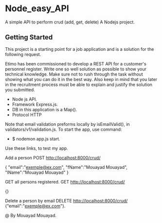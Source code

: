 # Node_easy_API

A simple API to perform crud (add, get, delete) A Nodejs project.

## Getting Started

This project is a starting point for a job application and is a solution for the following request.

Etimo has been commissioned to develop a REST API for a customer's personnel register. Write one so well
solution as possible to show your technical knowledge. Make sure not to rush through
the task without showing what you can do it in the best way. Also keep in mind that you later in
the recruitment process must be able to explain and justify the solution you submitted.

- Node js API. 
- Framework Express.js.
- DB in this application is a Map().
- Protocol HTTP

Note that email validation preforms locally by isEmailValid(), in validators/v1/validation.js.
To start the app, use command:

- $ nodemon app.js start.

Use these links, to test my app.

Add a person POST [http://localhost:8000/crud/](http://localhost:8000/crud/)

{
"email":"[exemple@ex.com](mailto:exemple@ex.com)",
"fName":"Mouayad Mouayad",
"lName":"Mouayad Mouayad"
}

GET all persons registered.
GET [http://localhost:8000/crud/](http://localhost:8000/crud/)

{}

Delete a person by email DELETE [http://localhost:8000/crud/](http://localhost:8000/crud/)
{"email":"[exemple@ex.com](mailto:exemple@ex.com)"}.

@ By Mouayad Mouayad.
